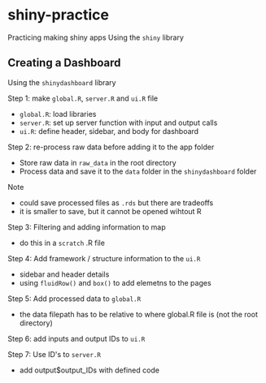 # shiny-practice
Practicing making shiny apps
Using the `shiny` library

## Creating a Dashboard 
Using the `shinydashboard` library

Step 1: make `global.R`, `server.R` and `ui.R` file
- `global.R`: load libraries
- `server.R`: set up server function with input and output calls
- `ui.R`: define header, sidebar, and body for dashboard

Step 2: re-process raw data before adding it to the app folder
- Store raw data in `raw_data` in the root directory
- Process data and save it to the `data` folder in the `shinydashboard` folder

Note
- could save processed files as `.rds` but there are tradeoffs
- it is smaller to save, but it cannot be opened wihtout R


Step 3: Filtering and adding information to map
- do this in a `scratch` .R file


Step 4: Add framework / structure information to the `ui.R`
- sidebar and header details 
- using `fluidRow()` and `box()` to add elemetns to the pages

Step 5: Add processed data to `global.R`
- the data filepath has to be relative to where global.R file is (not the root directory)


Step 6: add inputs and output IDs to `ui.R`

Step 7: Use ID's to `server.R`
- add output$output_IDs with defined code
